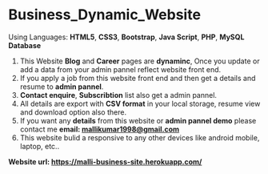 # Business_Dynamic_Website
Using Languages: <b>HTML5</b>, <b>CSS3</b>, <b>Bootstrap</b>, <b>Java Script</b>, <b>PHP</b>, <b>MySQL Database</b>
1. This Website <b>Blog</b> and <b>Career</b> pages are <b>dynaminc</b>, Once you update or add a data from your admin pannel reflect website front end.
2. If you apply a job from this website front end and then get a details and resume to <b>admin pannel</b>.
3. <b>Contact enquire</b>, <b>Subscribtion</b> list also get a admin pannel.
4. All details are export with <b>CSV format</b> in your local storage, resume view and download option also there.
5. If you want any <b>details</b> from this website or <b>admin pannel demo</b> please contact me <b>email: mallikumar1998@gmail.com</b>
6. This website bulid a responsive to any other devices like android mobile, laptop, etc.. 

<b>Website url: https://malli-business-site.herokuapp.com/</b>
